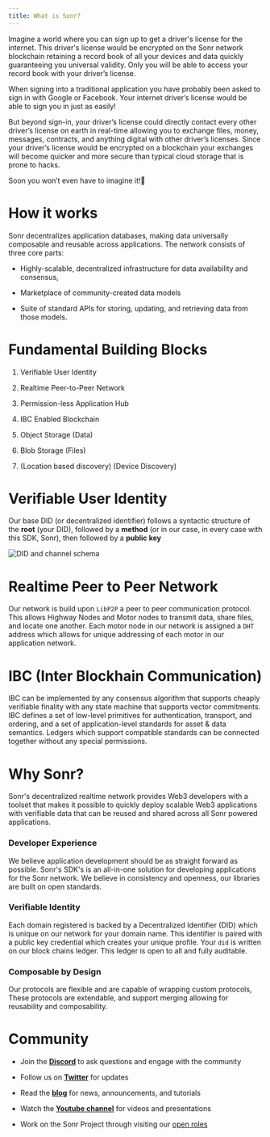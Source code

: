 ```yaml
---
title: What is Sonr?
---
```


Imagine a world where you can sign up to get a driver's license for the internet. This driver's license would be encrypted on the Sonr network blockchain retaining a record book of all your devices and data quickly guaranteeing you universal validity. Only you will be able to access your record book with your driver’s license.

When signing into a traditional application you have probably been asked to sign in with Google or Facebook. Your internet driver’s license would be able to sign you in just as easily!

But beyond sign-in, your driver’s license could directly contact every other driver’s license on earth in real-time allowing you to exchange files, money, messages, contracts, and anything digital with other driver’s licenses. Since your driver’s license would be encrypted on a blockchain your exchanges will become quicker and more secure than typical cloud storage that is prone to hacks.

Soon you won’t even have to imagine it!🚀

# How it works
Sonr decentralizes application databases, making data universally composable and reusable across applications. The network consists of three core parts: &#x20;

*   Highly-scalable, decentralized infrastructure for data availability and consensus,&#x20;

*   Marketplace of community-created data models

*   Suite of standard APIs for storing, updating, and retrieving data from those models.

# Fundamental Building Blocks

1.  Verifiable User Identity

2.  Realtime Peer-to-Peer Network

3.  Permission-less Application Hub

4.  IBC Enabled Blockchain

5.  Object Storage (Data)

6.  Blob Storage (Files)

7.  (Location based discovery) (Device Discovery)

# Verifiable User Identity

Our base DID (or decentralized identifier) follows a syntactic structure of the **root** (your DID), followed by a **method** (or in our case, in every case with this SDK, Sonr), then followed by a **public key**

![DID and channel schema](https://archbee-image-uploads.s3.amazonaws.com/YigsjtwFFq_eX7dhChoeN/ze9buUbapxPP7S5ROVXn__6e60b2d-screenshot2022-03-10at25108pm.png)


# Realtime Peer to Peer Network

Our network is build upon `LibP2P` a peer to peer communication protocol. This allows Highway Nodes and Motor nodes to transmit data, share files, and locate one another. Each motor node in our network is assigned a `DHT` address which allows for unique addressing of each motor in our application network.


# IBC (Inter Blockhain Communication)

IBC can be implemented by any consensus algorithm that supports cheaply verifiable finality with any state machine that supports vector commitments. IBC defines a set of low-level primitives for authentication, transport, and ordering, and a set of application-level standards for asset & data semantics. Ledgers which support compatible standards can be connected together without any special permissions.


# Why Sonr?
Sonr's decentralized realtime network provides Web3 developers with a toolset that makes it possible to quickly deploy scalable Web3 applications with verifiable data that can be reused and shared across all Sonr powered applications.

### Developer Experience

We believe application development should be as straight forward as possible. Sonr's SDK's is an all-in-one solution for developing applications for the Sonr network. We believe in consistency and openness, our libraries are built on open standards.

### Verifiable Identity

Each domain registered is backed by a Decentralized Identifier (DID) which is unique on our network for your domain name. This identifier is paired with a public key credential which creates your unique profile. Your `did` is written on our block chains ledger. This ledger is open to all and fully auditable.

### Composable by Design

Our protocols are flexible and are capable of wrapping custom protocols, These protocols are extendable, and support merging allowing for reusability and composability.

# Community

*   Join the [**Discord**](https://sonr.io/discord) to ask questions and engage with the community

*   Follow us on [**Twitter**](https://sonr.io/twitter) for updates

*   Read the [**blog**](https://pulse.sonr.io) for news, announcements, and tutorials

*   Watch the [**Youtube channel**](https://sonr.io/youtube) for videos and presentations

*   Work on the Sonr Project through visiting our [open roles](https://sonr.io/jobs)

